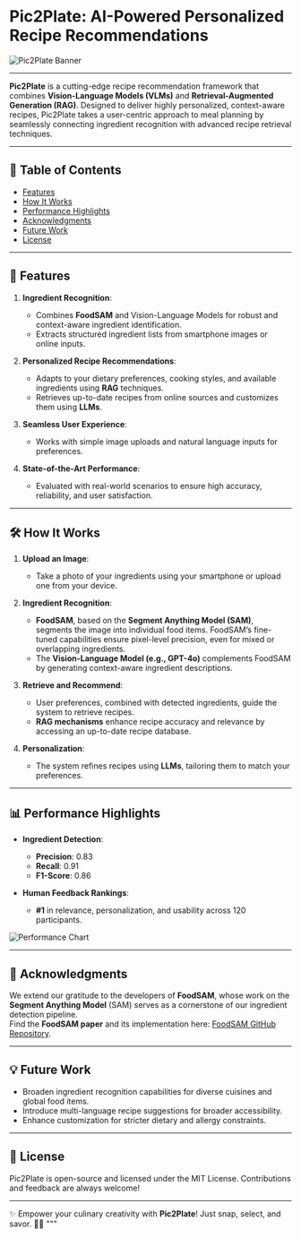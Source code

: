 # Pic2Plate: AI-Powered Personalized Recipe Recommendations

![Pic2Plate Banner](https://via.placeholder.com/800x200?text=Pic2Plate+Logo)

---

**Pic2Plate** is a cutting-edge recipe recommendation framework that combines **Vision-Language Models (VLMs)** and **Retrieval-Augmented Generation (RAG)**. Designed to deliver highly personalized, context-aware recipes, Pic2Plate takes a user-centric approach to meal planning by seamlessly connecting ingredient recognition with advanced recipe retrieval techniques.

---

## 📖 **Table of Contents**
- [Features](#features)
- [How It Works](#how-it-works)
- [Performance Highlights](#performance-highlights)
- [Acknowledgments](#acknowledgments)
- [Future Work](#future-work)
- [License](#license)

---

## 🌟 **Features**
1. **Ingredient Recognition**:
   - Combines **FoodSAM** and Vision-Language Models for robust and context-aware ingredient identification.
   - Extracts structured ingredient lists from smartphone images or online inputs.

2. **Personalized Recipe Recommendations**:
   - Adapts to your dietary preferences, cooking styles, and available ingredients using **RAG** techniques.
   - Retrieves up-to-date recipes from online sources and customizes them using **LLMs**.

3. **Seamless User Experience**:
   - Works with simple image uploads and natural language inputs for preferences.

4. **State-of-the-Art Performance**:
   - Evaluated with real-world scenarios to ensure high accuracy, reliability, and user satisfaction.

---

## 🛠 **How It Works**
1. **Upload an Image**:
   - Take a photo of your ingredients using your smartphone or upload one from your device.

2. **Ingredient Recognition**:
   - **FoodSAM**, based on the **Segment Anything Model (SAM)**, segments the image into individual food items. FoodSAM’s fine-tuned capabilities ensure pixel-level precision, even for mixed or overlapping ingredients.
   - The **Vision-Language Model (e.g., GPT-4o)** complements FoodSAM by generating context-aware ingredient descriptions.

3. **Retrieve and Recommend**:
   - User preferences, combined with detected ingredients, guide the system to retrieve recipes.
   - **RAG mechanisms** enhance recipe accuracy and relevance by accessing an up-to-date recipe database.

4. **Personalization**:
   - The system refines recipes using **LLMs**, tailoring them to match your preferences.

---

## 📊 **Performance Highlights**
- **Ingredient Detection**:
  - **Precision**: 0.83
  - **Recall**: 0.91
  - **F1-Score**: 0.86

- **Human Feedback Rankings**:
  - **#1** in relevance, personalization, and usability across 120 participants.

![Performance Chart](https://via.placeholder.com/800x400?text=Performance+Chart)

---

## 🤝 **Acknowledgments**
We extend our gratitude to the developers of **FoodSAM**, whose work on the **Segment Anything Model** (SAM) serves as a cornerstone of our ingredient detection pipeline.  
Find the **FoodSAM paper** and its implementation here: [FoodSAM GitHub Repository](https://github.com/your-link).

---

## 💡 **Future Work**
- Broaden ingredient recognition capabilities for diverse cuisines and global food items.
- Introduce multi-language recipe suggestions for broader accessibility.
- Enhance customization for stricter dietary and allergy constraints.

---

## 📜 **License**
Pic2Plate is open-source and licensed under the MIT License. Contributions and feedback are always welcome!

---

✨ Empower your culinary creativity with **Pic2Plate**! Just snap, select, and savor. 🥗🍳
"""
